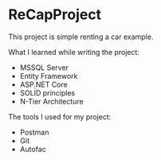 # ReCapProject
This project is simple renting a car example.

What I learned while writing the project:                    
- MSSQL Server                                      
- Entity Framework
- ASP.NET Core                              
- SOLİD principles                           
- N-Tier Architecture

The tools I used for my project:
- Postman
- Git
- Autofac
